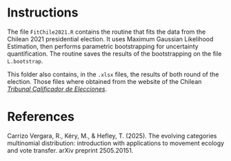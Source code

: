 # Instructions

The file `FitChile2021.R` contains the routine that fits the data from the Chilean 2021 presidential election. It uses Maximum Gaussian Likelihood Estimation, then performs parametric bootstrapping for uncertainty quantification. The routine saves the results of the bootstrapping on the file `L.bootstrap`.

This folder also contains, in the `.xlsx` files, the results of both round of the election. Those files where obtained from the website of the Chilean [_Tribunal Calificador de Elecciones_](https://tribunalcalificador.cl/resultados_de_elecciones/).

# References

Carrizo Vergara, R., Kéry, M., & Hefley, T. (2025). The evolving categories multinomial distribution: introduction with applications to movement ecology and vote transfer. arXiv preprint 2505.20151.
